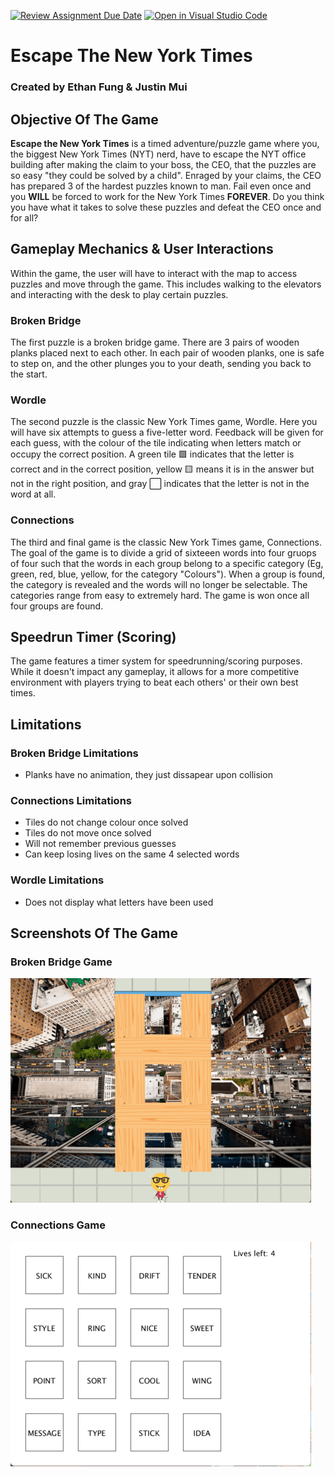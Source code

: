 [![Review Assignment Due Date](https://classroom.github.com/assets/deadline-readme-button-24ddc0f5d75046c5622901739e7c5dd533143b0c8e959d652212380cedb1ea36.svg)](https://classroom.github.com/a/B2OnycBl)
[![Open in Visual Studio Code](https://classroom.github.com/assets/open-in-vscode-718a45dd9cf7e7f842a935f5ebbe5719a5e09af4491e668f4dbf3b35d5cca122.svg)](https://classroom.github.com/online_ide?assignment_repo_id=15143760&assignment_repo_type=AssignmentRepo)
# Escape The New York Times 
### Created by Ethan Fung & Justin Mui

## Objective Of The Game
**Escape the New York Times** is a timed adventure/puzzle game where you, the biggest New York Times (NYT) nerd, have to escape the NYT office building after making the claim to your boss, the CEO, that the puzzles are so easy "they could be solved by a child". Enraged by your claims, the CEO has prepared 3 of the hardest puzzles known to man. Fail even once and you **WILL** be forced to work for the New York Times  **FOREVER**. Do you think you have what it takes to solve these puzzles and defeat the CEO once and for all? 

## Gameplay Mechanics & User Interactions
Within the game, the user will have to interact with the map to access puzzles and move through the game. This includes walking to the elevators and interacting with the desk to play certain puzzles.

### Broken Bridge
The first puzzle is a broken bridge game. There are 3 pairs of wooden planks placed next to each other. In each pair of wooden planks, one is safe to step on, and the other plunges you to your death, sending you back to the start.

### Wordle
The second puzzle is the classic New York Times game, Wordle. Here you will have six attempts to guess a five-letter word. Feedback will be given for each guess, with the colour of the tile indicating when letters match or occupy the correct position. A green tile 🟩 indicates that the letter is correct and in the correct position, yellow 🟨 means it is in the answer but not in the right position, and gray ⬜ indicates that the letter is not in the word at all.

### Connections
The third and final game is the classic New York Times game, Connections. The goal of the game is to divide a grid of sixteeen words into four gruops of four such that the words in each group belong to a specific category (Eg, green, red, blue, yellow, for the category "Colours"). When a group is found, the category is revealed and the words will no longer be selectable. The categories range from easy to extremely hard. The game is won once all four groups are found.

## Speedrun Timer (Scoring)
The game features a timer system for speedrunning/scoring purposes. While it doesn't impact any gameplay, it allows for a more competitive environment with players trying to beat each others' or their own best times.

## Limitations 

### Broken Bridge Limitations
- Planks have no animation, they just dissapear upon collision

### Connections Limitations 
- Tiles do not change colour once solved
- Tiles do not move once solved
- Will not remember previous guesses
- Can keep losing lives on the same 4 selected words

### Wordle Limitations
- Does not display what letters have been used

## Screenshots Of The Game

### Broken Bridge Game
![](screenshots/BrokenBridge.png)

### Connections Game
![](screenshots/Connections.png)